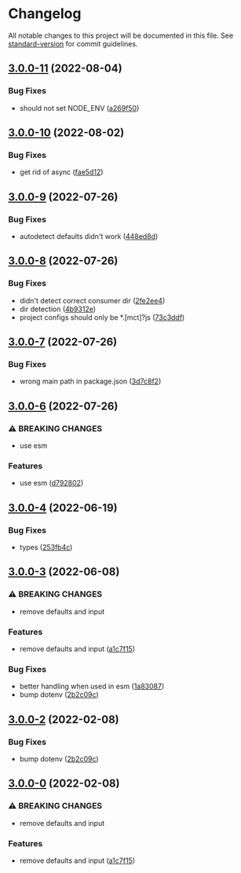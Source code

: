 # Changelog

All notable changes to this project will be documented in this file. See [standard-version](https://github.com/conventional-changelog/standard-version) for commit guidelines.

## [3.0.0-11](https://github.com/roxiness/configent/compare/v3.0.0-10...v3.0.0-11) (2022-08-04)


### Bug Fixes

* should not set NODE_ENV ([a269f50](https://github.com/roxiness/configent/commit/a269f507bd7805be79df6902db96bcfad68cda56))

## [3.0.0-10](https://github.com/roxiness/configent/compare/v3.0.0-9...v3.0.0-10) (2022-08-02)


### Bug Fixes

* get rid of async ([fae5d12](https://github.com/roxiness/configent/commit/fae5d1241b8e35c9908291c512d067157058b191))

## [3.0.0-9](https://github.com/roxiness/configent/compare/v3.0.0-8...v3.0.0-9) (2022-07-26)


### Bug Fixes

* autodetect defaults didn't work ([448ed8d](https://github.com/roxiness/configent/commit/448ed8de423d47dbff1a4cd538eb388aa9827d78))

## [3.0.0-8](https://github.com/roxiness/configent/compare/v3.0.0-7...v3.0.0-8) (2022-07-26)


### Bug Fixes

* didn't detect correct consumer dir ([2fe2ee4](https://github.com/roxiness/configent/commit/2fe2ee40909f0a07b7c1857effaca4dad975217c))
* dir detection ([4b9312e](https://github.com/roxiness/configent/commit/4b9312ee82055d87b7a21a8e513477d3e4068892))
* project configs should only be *.[mct]?js ([73c3ddf](https://github.com/roxiness/configent/commit/73c3ddff7b3c847a204fa6a9eb88badfa1278165))

## [3.0.0-7](https://github.com/roxiness/configent/compare/v3.0.0-6...v3.0.0-7) (2022-07-26)


### Bug Fixes

* wrong main path in package.json ([3d7c8f2](https://github.com/roxiness/configent/commit/3d7c8f28f43a1eea925f997bd06df3ebb789070f))

## [3.0.0-6](https://github.com/roxiness/configent/compare/v3.0.0-4...v3.0.0-6) (2022-07-26)


### ⚠ BREAKING CHANGES

* use esm

### Features

* use esm ([d792802](https://github.com/roxiness/configent/commit/d7928027edb2d49ba11c3893d1015af47e4ba7f8))

## [3.0.0-4](https://github.com/roxiness/configent/compare/v3.0.0-3...v3.0.0-4) (2022-06-19)


### Bug Fixes

* types ([253fb4c](https://github.com/roxiness/configent/commit/253fb4caa6731e669d84082d3d3d6e93ee134f9d))

## [3.0.0-3](https://github.com/roxiness/configent/compare/v2.2.0...v3.0.0-3) (2022-06-08)


### ⚠ BREAKING CHANGES

* remove defaults and input

### Features

* remove defaults and input ([a1c7f15](https://github.com/roxiness/configent/commit/a1c7f15743cbb70ccc10d8a8a8e641406fe59819))


### Bug Fixes

* better handling when used in esm ([1a83087](https://github.com/roxiness/configent/commit/1a8308706d916ac7fa01141787603abeb72ebede))
* bump dotenv ([2b2c09c](https://github.com/roxiness/configent/commit/2b2c09cbdb86f2c28d5edb5476f42d4775f63d65))

## [3.0.0-2](https://github.com/roxiness/configent/compare/v2.2.0...v3.0.0-2) (2022-02-08)

### Bug Fixes

* bump dotenv ([2b2c09c](https://github.com/roxiness/configent/commit/2b2c09cbdb86f2c28d5edb5476f42d4775f63d65))


## [3.0.0-0](https://github.com/roxiness/configent/compare/v2.2.0...v3.0.0-0) (2022-02-08)


### ⚠ BREAKING CHANGES

* remove defaults and input

### Features

* remove defaults and input ([a1c7f15](https://github.com/roxiness/configent/commit/a1c7f15743cbb70ccc10d8a8a8e641406fe59819))
